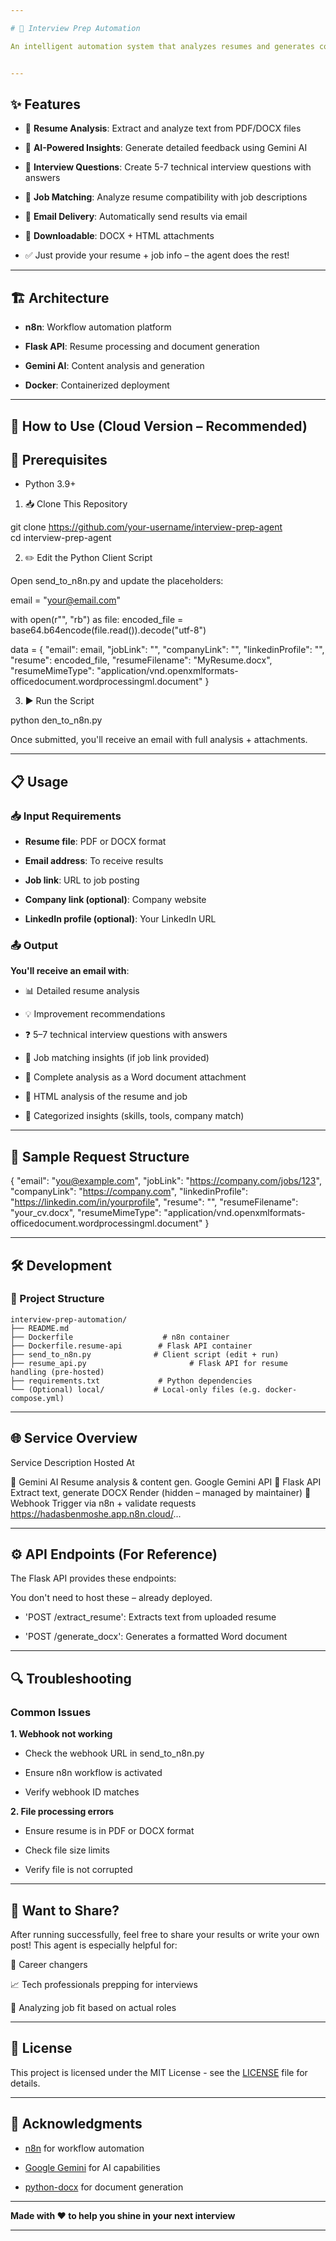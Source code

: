 ```yaml
---

# 🎯 Interview Prep Automation

An intelligent automation system that analyzes resumes and generates comprehensive interview preparation documents using AI.


---
```


## ✨ Features

- 📄 **Resume Analysis**: Extract and analyze text from PDF/DOCX files

- 🤖 **AI-Powered Insights**: Generate detailed feedback using Gemini AI

- 📝 **Interview Questions**: Create 5-7 technical interview questions with answers

- 💼 **Job Matching**: Analyze resume compatibility with job descriptions

- 📧 **Email Delivery**: Automatically send results via email

- 📎 **Downloadable**: DOCX + HTML attachments

-  ✅ Just provide your resume + job info – the agent does the rest!


---

## 🏗️ Architecture

- **n8n**: Workflow automation platform

- **Flask API**: Resume processing and document generation

- **Gemini AI**: Content analysis and generation

- **Docker**: Containerized deployment


---

## 🚀 How to Use (Cloud Version – Recommended)

## 🔧 Prerequisites

- Python 3.9+


1. 📥 Clone This Repository

git clone https://github.com/your-username/interview-prep-agent  
cd interview-prep-agent

2. ✏️ Edit the Python Client Script

Open send_to_n8n.py and update the placeholders:

email = "your@email.com"

with open(r"<PATH-TO-YOUR-RESUME>", "rb") as file:
    encoded_file = base64.b64encode(file.read()).decode("utf-8")

data = {
    "email": email,
    "jobLink": "<URL to job posting>",
    "companyLink": "<URL to company site>",
    "linkedinProfile": "<LinkedIn profile URL>",
    "resume": encoded_file,
    "resumeFilename": "MyResume.docx",
    "resumeMimeType": "application/vnd.openxmlformats-officedocument.wordprocessingml.document"
}

3. ▶️ Run the Script

python den_to_n8n.py

Once submitted, you'll receive an email with full analysis + attachments.


---

## 📋 Usage

### 📥 Input Requirements

- **Resume file**: PDF or DOCX format

- **Email address**: To receive results

- **Job link**: URL to job posting

- **Company link (optional)**: Company website

- **LinkedIn profile (optional)**: Your LinkedIn URL


### 📤 Output

**You'll receive an email with**:

- 📊 Detailed resume analysis

- 💡 Improvement recommendations

- ❓ 5–7 technical interview questions with answers

- 🎯 Job matching insights (if job link provided)

- 📎 Complete analysis as a Word document attachment

- 📄 HTML analysis of the resume and job

- 🧩 Categorized insights (skills, tools, company match)


---

## 🧪 Sample Request Structure

{
  "email": "you@example.com",
  "jobLink": "https://company.com/jobs/123",
  "companyLink": "https://company.com",
  "linkedinProfile": "https://linkedin.com/in/yourprofile",
  "resume": "<base64-encoded file>",
  "resumeFilename": "your_cv.docx",
  "resumeMimeType": "application/vnd.openxmlformats-officedocument.wordprocessingml.document"
}


---

## 🛠️ Development

### 🔄 Project Structure
```
interview-prep-automation/
├── README.md
├── Dockerfile                    # n8n container
├── Dockerfile.resume-api        # Flask API container
├── send_to_n8n.py              # Client script (edit + run)
├── resume_api.py                       # Flask API for resume handling (pre-hosted)
├── requirements.txt             # Python dependencies
└── (Optional) local/           # Local-only files (e.g. docker-compose.yml)
```

---

## 🌐 Service Overview

Service	Description	Hosted At

🧠 Gemini AI	Resume analysis & content gen.	Google Gemini API
🧰 Flask API	Extract text, generate DOCX	Render (hidden – managed by maintainer)
🔗 Webhook	Trigger via n8n + validate requests	https://hadasbenmoshe.app.n8n.cloud/...


---

## ⚙️ API Endpoints (For Reference)
The Flask API provides these endpoints:

You don't need to host these – already deployed.

- 'POST /extract_resume': Extracts text from uploaded resume

- 'POST /generate_docx': Generates a formatted Word document

---

## 🔍 Troubleshooting

### Common Issues

**1. Webhook not working**

- Check the webhook URL in send_to_n8n.py

- Ensure n8n workflow is activated

- Verify webhook ID matches


**2. File processing errors**

- Ensure resume is in PDF or DOCX format

- Check file size limits

- Verify file is not corrupted


---

## 📣 Want to Share?

After running successfully, feel free to share your results or write your own post!
This agent is especially helpful for:

🎯 Career changers

📈 Tech professionals prepping for interviews

🧪 Analyzing job fit based on actual roles



---

## 📄 License

This project is licensed under the MIT License - see the [LICENSE](LICENSE) file for details.


---

## 🙏 Acknowledgments

- [n8n](https://n8n.io/) for workflow automation

- [Google Gemini](https://ai.google.dev/) for AI capabilities

- [python-docx](https://python-docx.readthedocs.io/) for document generation


---

**Made with ❤️ to help you shine in your next interview**

---
